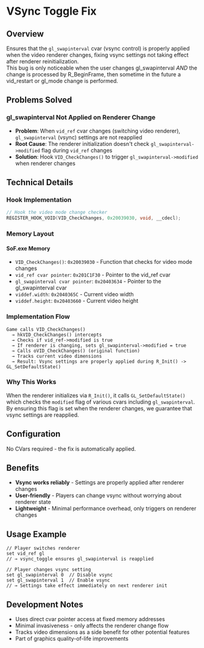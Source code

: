# VSync Toggle Fix

## Overview
Ensures that the `gl_swapinterval` cvar (vsync control) is properly applied when the video renderer changes, fixing vsync settings not taking effect after renderer reinitialization.  
This bug is only noticeable when the user changes gl_swapinterval _AND_ the change is processed by R_BeginFrame, then sometime in the future a vid_restart or gl_mode change is performed.

## Problems Solved

### gl_swapinterval Not Applied on Renderer Change
- **Problem**: When `vid_ref` cvar changes (switching video renderer), `gl_swapinterval` (vsync) settings are not reapplied
- **Root Cause**: The renderer initialization doesn't check `gl_swapinterval->modified` flag during `vid_ref` changes
- **Solution**: Hook `VID_CheckChanges()` to trigger `gl_swapinterval->modified` when renderer changes

## Technical Details

### Hook Implementation
```cpp
// Hook the video mode change checker
REGISTER_HOOK_VOID(VID_CheckChanges, 0x20039030, void, __cdecl);
```

### Memory Layout

#### SoF.exe Memory
- `VID_CheckChanges()`: `0x20039030` - Function that checks for video mode changes
- `vid_ref cvar pointer`: `0x201C1F30` - Pointer to the vid_ref cvar
- `gl_swapinterval cvar pointer`: `0x20403634` - Pointer to the gl_swapinterval cvar
- `viddef.width`: `0x2040365C` - Current video width
- `viddef.height`: `0x20403660` - Current video height

### Implementation Flow

```
Game calls VID_CheckChanges()
  → hkVID_CheckChanges() intercepts
  → Checks if vid_ref->modified is true
  → If renderer is changing, sets gl_swapinterval->modified = true
  → Calls oVID_CheckChanges() (original function)
  → Tracks current video dimensions
  → Result: Vsync settings are properly applied during R_Init() -> GL_SetDefaultState()
```

### Why This Works
When the renderer initializes via `R_Init()`, it calls `GL_SetDefaultState()` which checks the `modified` flag of various cvars including `gl_swapinterval`. By ensuring this flag is set when the renderer changes, we guarantee that vsync settings are reapplied.

## Configuration
No CVars required - the fix is automatically applied.

## Benefits
- **Vsync works reliably** - Settings are properly applied after renderer changes
- **User-friendly** - Players can change vsync without worrying about renderer state
- **Lightweight** - Minimal performance overhead, only triggers on renderer changes

## Usage Example
```
// Player switches renderer
set vid_ref gl
// → vsync_toggle ensures gl_swapinterval is reapplied

// Player changes vsync setting
set gl_swapinterval 0  // Disable vsync
set gl_swapinterval 1  // Enable vsync
// → Settings take effect immediately on next renderer init
```

## Development Notes
- Uses direct cvar pointer access at fixed memory addresses
- Minimal invasiveness - only affects the renderer change flow
- Tracks video dimensions as a side benefit for other potential features
- Part of graphics quality-of-life improvements
